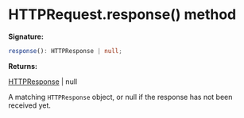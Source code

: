 # HTTPRequest.response() method

**Signature:**

```typescript
response(): HTTPResponse | null;
```

**Returns:**

[HTTPResponse](./puppeteer.httpresponse.md) \| null

A matching `HTTPResponse` object, or null if the response has not been received yet.
